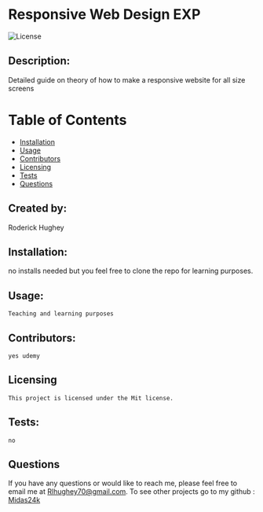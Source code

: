 # Responsive Web Design EXP
 
  ![License](https://img.shields.io/badge/License-Mit-yellow.svg)

  ## Description:
  Detailed guide on theory of how to make a responsive website for all size screens

  # Table of Contents

  * [Installation](#installation)
  * [Usage](#usage)
  * [Contributors](#contributors)
  * [Licensing](#Licensing)
  * [Tests](#tests)
  * [Questions](#questions)
  
  ## Created by:
  Roderick Hughey
   
  ## Installation:
   no installs needed but you feel free to clone the repo for learning purposes.

  ## Usage:
    Teaching and learning purposes

  ## Contributors:
    yes udemy

## Licensing
    
    This project is licensed under the Mit license.

  ## Tests:
    no

  ## Questions

  If you have any questions or would like to reach me, please feel free to email me at [Rlhughey70@gmail.com](mailto:Rlhughey70@gmail.com).
  To see other projects go to my github : [Midas24k](https://github.com/Midas24k)

